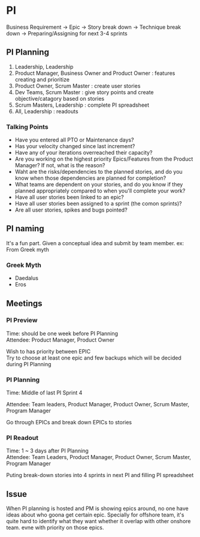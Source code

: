 # PI

Business Requirement
-> Epic
-> Story break down
-> Technique break down
-> Preparing/Assigning for next 3-4 sprints

## PI Planning

1. Leadership, Leadership
2. Product Manager, Business Owner and Product Owner : features creating and prioritize
3. Product Owner, Scrum Master : create user stories
4. Dev Teams, Scrum Master : give story points and create objective/catagory based on stories
5. Scrum Masters, Leadership : complete PI spreadsheet
6. All, Leadership : readouts

### Talking Points

- Have you entered all PTO or Maintenance days?
- Has your velocity changed since last increment?
- Have any of your iterations overreached their capacity?
- Are you working on the highest priority Epics/Features from the Product Manager? If not, what is the reason?
- Waht are the risks/dependencies to the planned stories, and do you know when those dependencies are planned for completion?
- What teams are dependent on your stories, and do you know if they planned appropriately compared to when you'll complete your work?
- Have all user stories been linked to an epic?
- Have all user stories been assigned to a sprint (the comon sprints)?
- Are all user stories, spikes and bugs pointed?

## PI naming

It's a fun part. Given a conceptual idea and submit by team member. ex: From Greek myth

### Greek Myth

- Daedalus
- Eros

## Meetings

### PI Preview

Time: should be  one week before PI Planning  
Attendee: Product Manager, Product Owner

Wish to has priority between EPIC  
Try to choose at least one epic and few backups which will be decided during PI Planning

### PI Planning

Time: Middle of last PI Sprint 4  

Attendee: Team leaders, Product Manager, Product Owner, Scrum Master, Program Manager

Go through EPICs and break down EPICs to stories

### PI Readout

Time: 1 ~ 3 days after PI Planning  
Attendee: Team Leaders, Product Manager, Product Owner, Scrum Master, Program Manager

Puting break-down stories into 4 sprints in next PI and filling PI spreadsheet

## Issue

When PI planning is hosted and PM is showing epics around, no one have ideas about who goona get certain epic. Specially for offshore team, it's quite hard to identify what they want whether it overlap with other onshore team. evne with priority on those epics.
